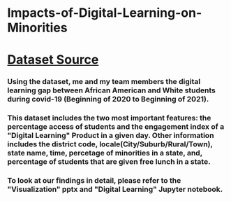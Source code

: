# Impacts-of-Digital-Learning-on-Minorities

# <a href="https://www.kaggle.com/competitions/learnplatform-covid19-impact-on-digital-learning/overview">Dataset Source</a>

### Using the dataset, me and my team members the digital learning gap between African American and White students during covid-19 (Beginning of 2020 to Beginning of 2021). 
### This dataset includes the two most important features: the percentage access of students and the engagement index of a "Digital Learning" Product in a given day. Other information includes the district code, locale(City/Suburb/Rural/Town), state name, time, percetage of minorities in a state, and, percentage of students that are given free lunch in a state.

### To look at our findings in detail, please refer to the "Visualization" pptx and "Digital Learning" Jupyter notebook.
